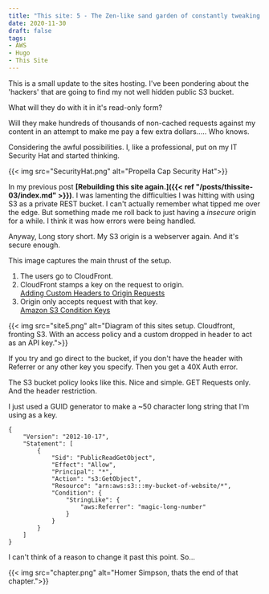 ```yaml
---
title: "This site: 5 - The Zen-like sand garden of constantly tweaking things."
date: 2020-11-30
draft: false
tags:
- AWS
- Hugo
- This Site
---
```


This is a small update to the sites hosting. I've been pondering about the 'hackers' that are going to find my not well hidden public S3 bucket. 

What will they do with it in it's read-only form?

Will they make hundreds of thousands of non-cached requests against my content in an attempt to make me pay a few extra dollars..... Who knows. 

Considering the awful possibilities. I, like a professional, put on my IT Security Hat and started thinking.

{{< img src="SecurityHat.png" alt="Propella Cap Security Hat">}}

In my previous post **[Rebuilding this site again.]({{< ref "/posts/thissite-03/index.md" >}})**. I was lamenting the difficulties I was hitting with using S3 as a private REST bucket. I can't actually remember what tipped me over the edge. But something made me roll back to just having a *insecure* origin for a while. I think it was how errors were being handled.

Anyway, Long story short. My S3 origin is a webserver again. And it's secure enough.

This image captures the main thrust of the setup.

1. The users go to CloudFront. 
2. CloudFront stamps a key on the request to origin.   
    [Adding Custom Headers to Origin Requests](https://docs.aws.amazon.com/AmazonCloudFront/latest/DeveloperGuide/add-origin-custom-headers.html)
3. Origin only accepts request with that key.  
    [Amazon S3 Condition Keys](https://docs.aws.amazon.com/AmazonS3/latest/dev/amazon-s3-policy-keys.html)

{{< img src="site5.png" alt="Diagram of this sites setup. Cloudfront, fronting S3. With an access policy and a custom dropped in header to act as an API key.">}}

If you try and go direct to the bucket, if you don't have the header with Referrer or any other key you specify. Then you get a 40X Auth error.

The S3 bucket policy looks like this. Nice and simple. GET Requests only. And the header restriction.

I just used a GUID generator to make a ~50 character long string that I'm using as a key. 

```
{
    "Version": "2012-10-17",
    "Statement": [
        {
            "Sid": "PublicReadGetObject",
            "Effect": "Allow",
            "Principal": "*",
            "Action": "s3:GetObject",
            "Resource": "arn:aws:s3:::my-bucket-of-website/*",
            "Condition": {
                "StringLike": {
                    "aws:Referrer": "magic-long-number"
                }
            }
        }
    ]
}
```
I can't think of a reason to change it past this point. So...

{{< img src="chapter.png" alt="Homer Simpson, thats the end of that chapter.">}}
